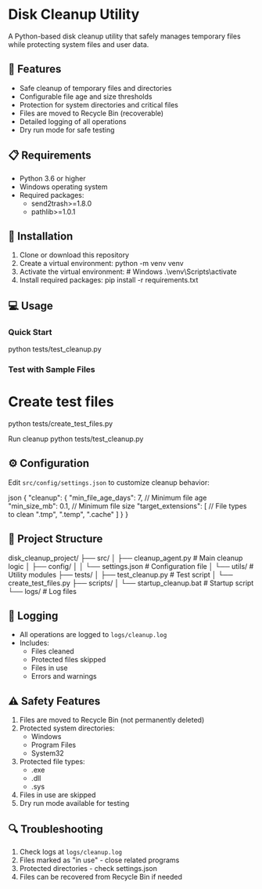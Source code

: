 # Disk Cleanup Utility

A Python-based disk cleanup utility that safely manages temporary files while protecting system files and user data.

## 🚀 Features

- Safe cleanup of temporary files and directories
- Configurable file age and size thresholds
- Protection for system directories and critical files
- Files are moved to Recycle Bin (recoverable)
- Detailed logging of all operations
- Dry run mode for safe testing

## 📋 Requirements

- Python 3.6 or higher
- Windows operating system
- Required packages:
  - send2trash>=1.8.0
  - pathlib>=1.0.1

## 🔧 Installation

1. Clone or download this repository
2. Create a virtual environment: python -m venv venv
3. Activate the virtual environment: # Windows
.\venv\Scripts\activate
4. Install required packages: pip install -r requirements.txt
   
## 💻 Usage

### Quick Start

python tests/test_cleanup.py

### Test with Sample Files

# Create test files
python tests/create_test_files.py

Run cleanup
python tests/test_cleanup.py

## ⚙️ Configuration

Edit `src/config/settings.json` to customize cleanup behavior:

json
{
"cleanup": {
"min_file_age_days": 7, // Minimum file age
"min_size_mb": 0.1, // Minimum file size
"target_extensions": [ // File types to clean
".tmp",
".temp",
".cache"
]
}
}

## 📁 Project Structure
disk_cleanup_project/
├── src/
│ ├── cleanup_agent.py # Main cleanup logic
│ ├── config/
│ │ └── settings.json # Configuration file
│ └── utils/ # Utility modules
├── tests/
│ ├── test_cleanup.py # Test script
│ └── create_test_files.py
├── scripts/
│ └── startup_cleanup.bat # Startup script
└── logs/ # Log files

## 📝 Logging

- All operations are logged to `logs/cleanup.log`
- Includes:
  - Files cleaned
  - Protected files skipped
  - Files in use
  - Errors and warnings

## ⚠️ Safety Features

1. Files are moved to Recycle Bin (not permanently deleted)
2. Protected system directories:
   - Windows
   - Program Files
   - System32
3. Protected file types:
   - .exe
   - .dll
   - .sys
4. Files in use are skipped
5. Dry run mode available for testing

## 🔍 Troubleshooting

1. Check logs at `logs/cleanup.log`
2. Files marked as "in use" - close related programs
3. Protected directories - check settings.json
4. Files can be recovered from Recycle Bin if needed
